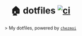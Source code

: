 <div align="center">

# 🏠 dotfiles [![ci](https://github.com/sitiom/dotfiles/actions/workflows/ci.yml/badge.svg)](https://github.com/sitiom/dotfiles/actions/workflows/ci.yml)
\> My dotfiles, powered by [`chezmoi`](https://github.com/twpayne/chezmoi)
</div>

